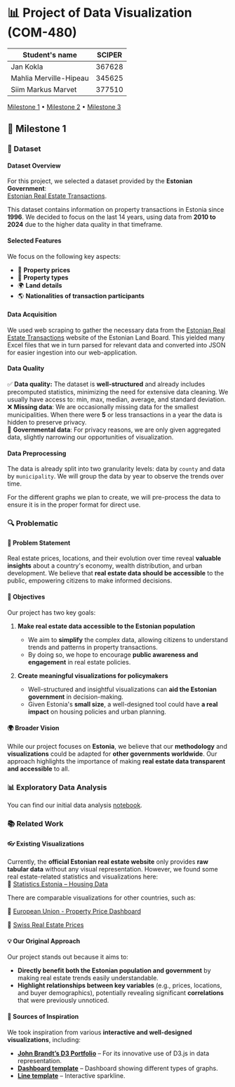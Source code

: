 # 📊 Project of Data Visualization (COM-480)

| Student's name             | SCIPER |
| -------------------------- | ------ |
| Jan Kokla                  | 367628 |
| Mahlia Merville-Hipeau     | 345625 |
| Siim Markus Marvet         | 377510 |

[Milestone 1](#-milestone-1) • [Milestone 2](#milestone-2) • [Milestone 3](#milestone-3)

## 📝 Milestone 1

### 📂 Dataset

#### Dataset Overview  
For this project, we selected a dataset provided by the **Estonian Government**:  
[Estonian Real Estate Transactions](https://www.maaamet.ee/kinnisvara/htraru/FilterUI.aspx).  

This dataset contains information on property transactions in Estonia since **1996**. We decided to focus on the last 14 years, 
using data from **2010 to 2024** due to the higher data quality in that timeframe. 

#### Selected Features  
We focus on the following key aspects:  
- 🏡 **Property prices**  
- 🏢 **Property types**  
- 🌍 **Land details**  
- 🌎 **Nationalities of transaction participants**  

#### Data Acquisition
We used web scraping to gather the necessary data from the [Estonian Real Estate Transactions](https://www.maaamet.ee/kinnisvara/htraru/FilterUI.aspx) website of the 
Estonian Land Board. This yielded many Excel files that we in turn parsed for relevant data and converted into JSON for 
easier ingestion into our web-application.

#### Data Quality

✅ **Data quality:** The dataset is **well-structured** and already includes precomputed statistics, minimizing the need for extensive data cleaning. We usually have access to: min, max, median, average, and standard deviation.  
❌ **Missing data**: We are occasionally missing data for the smallest municipalities. When there were **5** or less transactions in a year the data is hidden to preserve privacy.  
🚫 **Governmental data**: For privacy reasons, we are only given aggregated data, slightly narrowing our opportunities of visualization.

#### Data Preprocessing  
The data is already split into two granularity levels: data by `county` and data by `municipality`. We will group the data by year to observe the trends over time.  

For the different graphs we plan to create, we will pre-process the data to ensure it is in the proper format for direct use.

### 🔍 Problematic

#### 📌 Problem Statement  

Real estate prices, locations, and their evolution over time reveal **valuable insights** about a country's economy, wealth distribution, and urban development. We believe that **real estate data should be accessible** to the public, empowering citizens to make informed decisions.  

#### 🎯 Objectives  
Our project has two key goals:  

1. **Make real estate data accessible to the Estonian population**  
   - We aim to **simplify** the complex data, allowing citizens to understand trends and patterns in property transactions.  
   - By doing so, we hope to encourage **public awareness and engagement** in real estate policies.  

2. **Create meaningful visualizations for policymakers**  
   - Well-structured and insightful visualizations can **aid the Estonian government** in decision-making.  
   - Given Estonia's **small size**, a well-designed tool could have **a real impact** on housing policies and urban planning.  

#### 🌍 Broader Vision  
While our project focuses on **Estonia**, we believe that our **methodology** and **visualizations** could be adapted for **other governments worldwide**. Our approach highlights the importance of making **real estate data transparent and accessible** to all.  

### 📊 Exploratory Data Analysis

You can find our initial data analysis [notebook](notebooks/initial_data_analysis.ipynb).

### 📚 Related Work

#### 👓 Existing Visualizations  
Currently, the **official Estonian real estate website** only provides **raw tabular data** without any visual representation. However, we found some real estate-related statistics and visualizations here:  
🔗 [Statistics Estonia – Housing Data](https://stat.ee/en/find-statistics/statistics-theme/economy/housing)

There are comparable visualizations for other countries, such as:

🔗 [European Union - Property Price Dashboard](https://ec.europa.eu/eurostat/cache/dashboard/prices/)

🔗 [Swiss Real Estate Prices](https://realadvisor.ch/en/property-prices/1352-agiez)


#### 💡 Our Original Approach  
Our project stands out because it aims to:  
- **Directly benefit both the Estonian population and government** by making real estate trends easily understandable.  
- **Highlight relationships between key variables** (e.g., prices, locations, and buyer demographics), potentially revealing significant **correlations** that were previously unnoticed.  

#### 🎨 Sources of Inspiration  
We took inspiration from various **interactive and well-designed visualizations**, including:  
- **[John Brandt’s D3 Portfolio](https://johnbrandt.org/portfolio/d3/)** – For its innovative use of D3.js in data representation.  
- **[Dashboard template](https://dribbble.com/shots/25124941-Locust-Dashboard-Earn-a-Stake-in-AI)** – Dashboard showing different types of graphs.  
- **[Line template](https://tympanus.net/codrops/2022/03/29/building-an-interactive-sparkline-graph-with-d3/)** – Interactive sparkline.
